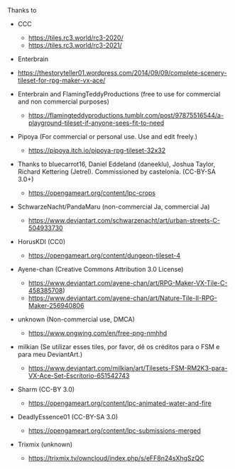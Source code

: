 Thanks to

* CCC
  - https://tiles.rc3.world/rc3-2020/
  - https://tiles.rc3.world/rc3-2021/

*  Enterbrain 
  - https://thestoryteller01.wordpress.com/2014/09/09/complete-scenery-tileset-for-rpg-maker-vx-ace/
* Enterbrain and FlamingTeddyProductions (free to use for commercial and non commercial purposes)
  - https://flamingteddyproductions.tumblr.com/post/97875516544/a-playground-tileset-if-anyone-sees-fit-to-need

* Pipoya (For commercial or personal use. Use and edit freely.)
  - https://pipoya.itch.io/pipoya-rpg-tileset-32x32

* Thanks to bluecarrot16, Daniel Eddeland (daneeklu), Joshua Taylor, Richard Kettering (Jetrel). Commissioned by castelonia. (CC-BY-SA 3.0+)
  - https://opengameart.org/content/lpc-crops

* SchwarzeNacht/PandaMaru (non-commercial Ja, commercial Ja)
  - https://www.deviantart.com/schwarzenacht/art/urban-streets-C-504933730

* HorusKDI (CC0)
  - https://opengameart.org/content/dungeon-tileset-4

* Ayene-chan (Creative Commons Attribution 3.0 License)
  - https://www.deviantart.com/ayene-chan/art/RPG-Maker-VX-Tile-C-458385708)
  - https://www.deviantart.com/ayene-chan/art/Nature-Tile-II-RPG-Maker-256940806

* unknown (Non-commercial use, DMCA)
  - https://www.pngwing.com/en/free-png-nmhhd

* milkian (Se utilizar esses tiles, por favor, dê os créditos para o FSM e para meu DeviantArt.)
  - https://www.deviantart.com/milkian/art/Tilesets-FSM-RM2K3-para-VX-Ace-Set-Escritorio-651542743

* Sharm (CC-BY 3.0)
  - https://opengameart.org/content/lpc-animated-water-and-fire

* DeadlyEssence01 (CC-BY-SA 3.0)
  - https://opengameart.org/content/lpc-submissions-merged

* Trixmix (unknown)
  - https://trixmix.tv/owncloud/index.php/s/eFF8n24sXhgSzQC

